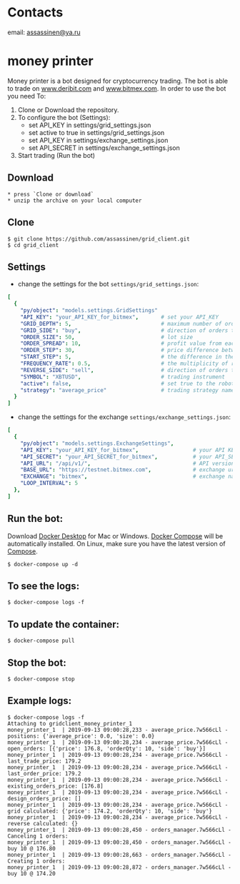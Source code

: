 # Сontacts
email: assassinen@ya.ru

# money printer
Money printer is a bot designed for cryptocurrency trading. The bot is able to trade on www.deribit.com and www.bitmex.com. In order to use the bot you need To:
1. Clone or Download the repository.
2. To configure the bot (Settings):
    * set API_KEY in settings/grid_settings.json
    * set active to true in settings/grid_settings.json
    * set API_KEY in settings/exchange_settings.json
    * set API_SECRET in settings/exchange_settings.json
3. Start trading (Run the bot)


## Download
    * press `Clone or download`
    * unzip the archive on your local computer

## Clone
    $ git clone https://github.com/assassinen/grid_client.git
    $ cd grid_client

## Settings 
* change the settings for the bot `settings/grid_settings.json`:
```yaml
[
  {
    "py/object": "models.settings.GridSettings"
    "API_KEY": "your_API_KEY_for_bitmex",       # set your API_KEY
    "GRID_DEPTH": 5,                            # maximum number of orders                               
    "GRID_SIDE": "buy",                         # direction of orders to open a position
    "ORDER_SIZE": 50,                           # lot size
    "ORDER_SPREAD": 10,                         # profit value from each order
    "ORDER_STEP": 30,                           # price difference between orders
    "START_STEP": 5,                            # the difference in the price of the first order and the market price
    "FREQUENCY_RATE": 0.5,                      # the multiplicity of rounding prices
    "REVERSE_SIDE": "sell",                     # direction of orders to close a position
    "SYMBOL": "XBTUSD",                         # trading instrument
    "active": false,                            # set true to the robot worked
    "strategy": "average_price"                 # trading strategy name
  }
]
 ```
* change the settings for the exchange `settings/exchange_settings.json`:
```yaml
[
  {
    "py/object": "models.settings.ExchangeSettings",
    "API_KEY": "your_API_KEY_for_bitmex",                 # your API KEY
    "API_SECRET": "your_API_SECRET_for_bitmex",           # your API_SECRET   
    "API_URL": "/api/v1/",                                # API version
    "BASE_URL": "https://testnet.bitmex.com",             # exchange url (e.g https://www.bitmex.com, https://www.deribit.com)
    "EXCHANGE": "bitmex",                                 # exchange name (e.g bitmex, deribit)
    "LOOP_INTERVAL": 5
  },
]
```

## Run the bot:
Download [Docker Desktop](https://www.docker.com/products/docker-desktop) for Mac or Windows. [Docker Compose](https://docs.docker.com/compose) will be automatically installed. On Linux, make sure you have the latest version of [Compose](https://docs.docker.com/compose/install/). 

    $ docker-compose up -d
    
## To see the logs:
    $ docker-compose logs -f
    
## To update the container:
    $ docker-compose pull

## Stop the bot:
    $ docker-compose stop
    
## Example logs:
```
$ docker-compose logs -f
Attaching to gridclient_money_printer_1
money_printer_1  | 2019-09-13 09:00:28,233 - average_price.7w566cLl - positions: {'average_price': 0.0, 'size': 0.0}
money_printer_1  | 2019-09-13 09:00:28,234 - average_price.7w566cLl - open_orders: [{'price': 176.8, 'orderQty': 10, 'side': 'buy'}]
money_printer_1  | 2019-09-13 09:00:28,234 - average_price.7w566cLl - last_trade_price: 179.2
money_printer_1  | 2019-09-13 09:00:28,234 - average_price.7w566cLl - last_order_price: 179.2
money_printer_1  | 2019-09-13 09:00:28,234 - average_price.7w566cLl - existing_orders_price: [176.8]
money_printer_1  | 2019-09-13 09:00:28,234 - average_price.7w566cLl - design_orders_price: []
money_printer_1  | 2019-09-13 09:00:28,234 - average_price.7w566cLl - grid calculated: {'price': 174.2, 'orderQty': 10, 'side': 'buy'}
money_printer_1  | 2019-09-13 09:00:28,234 - average_price.7w566cLl - reverse calculated: {}
money_printer_1  | 2019-09-13 09:00:28,450 - orders_manager.7w566cLl - Canceling 1 orders:
money_printer_1  | 2019-09-13 09:00:28,450 - orders_manager.7w566cLl -  buy 10 @ 176.80
money_printer_1  | 2019-09-13 09:00:28,663 - orders_manager.7w566cLl - Creating 1 orders:
money_printer_1  | 2019-09-13 09:00:28,872 - orders_manager.7w566cLl -  buy 10 @ 174.20
````
